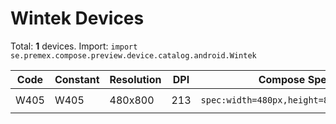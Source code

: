 # Wintek Devices

Total: **1** devices. Import: `import se.premex.compose.preview.device.catalog.android.Wintek`

| Code | Constant | Resolution | DPI | Compose Spec | Preview Usage |
|------|----------|------------|-----|-------------|---------------|
| W405 | W405 | 480x800 | 213 | `spec:width=480px,height=800px,dpi=213` | `@Preview(device = Wintek.W405)` |

<!-- Generated automatically. Do not edit manually. -->
